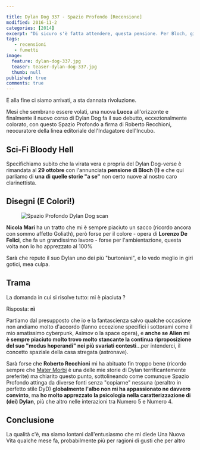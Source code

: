 ```yaml
---

title: Dylan Dog 337 - Spazio Profondo [Recensione]
modified: 2016-11-2
categories: [2014]
excerpt: "Di sicuro s'è fatta attendere, questa pensione. Per Bloch, giusto quella trentina d'anni scarsi. Per noi, un annetto o giù di li...."
tags: 
   - recensioni
   - fumetti
image: 
  feature: dylan-dog-337.jpg
  teaser: teaser-dylan-dog-337.jpg
  thumb: null
published: true
comments: true
---
```


E alla fine ci siamo arrivati, a sta dannata rivoluzione.

Mesi che sembrano essere volati, una nuova **Lucca** all'orizzonte e finalmente il nuovo corso di Dylan Dog fa il suo debutto, eccezionalmente colorato, con questo Spazio Profondo a firma di Roberto Recchioni, neocuratore della linea editoriale dell'Indagatore dell'Incubo.

## Sci-Fi Bloody Hell

Specifichiamo subito che la virata vera e propria del Dylan Dog-verse è rimandata al **29 ottobre** con l'annunciata **pensione di Bloch (!)** e che qui parliamo di **una di quelle storie "a se"** non certo nuove al nostro caro clarinettista.

## Disegni (E Colori!)

<figure>
<img src='http://2.bp.blogspot.com/-fq92GTqMeIM/VDv3SP4D4SI/AAAAAAAAKVg/rZRq3ADvKh8/s1600/spazio-profondo-il-nuovo-corso-di-dylan-dog-n-L-MAXqhY.jpeg' alt='Spazio Profondo Dylan Dog scan'>
</figure>

**Nicola Mari** ha un tratto che mi è sempre piaciuto un sacco (ricordo ancora con sommo affetto Goliath), però forse per il colore - opera di **Lorenzo De Felici**, che fa un grandissimo lavoro - forse per l'ambientazione, questa volta non lo ho apprezzato al 100%

Sarà che reputo il suo Dylan uno dei più "burtoniani", e lo vedo meglio in giri gotici, mea culpa.

## Trama

La domanda in cui si risolve tutto: mi è piaciuta ?

Risposta: **nì**

Partiamo dal presupposto che io e la fantascienza salvo qualche occasione non andiamo molto d'accordo (fanno eccezione specifici i sottorami come il mio amatissimo cyberpunk, Asimov o la space opera), e **anche se Alien mi è sempre piaciuto molto trovo molto stancante la continua riproposizione del suo "modus hoperandi" nei più svariati contesti**...per intenderci, il concetto spaziale della casa stregata (astronave).

Sarà forse che **Roberto Recchioni** mi ha abituato fin troppo bene (ricordo sempre che [Mater Morbi](http://xabacadabra.com/2013/dylan-dog-280-mater-morbi-recensione/) è una delle mie storie di Dylan terrificantemente preferite) ma chiarito questo punto, sottolineando come comunque Spazio Profondo attinga da diverse fonti senza "copiarne" nessuna (peraltro in perfetto stile DyD) **globalmente l'albo non mi ha appassionato ne davvero convinto**, ma **ho molto apprezzato la psicologia nella caratterizzazione di (dei) Dylan**, più che altro nelle interazioni tra Numero 5 e Numero 4.

## Conclusione

La qualità c'è, ma siamo lontani dall'entusiasmo che mi diede Una Nuova Vita qualche mese fa, probabilmente più per ragioni di gusti che per altro